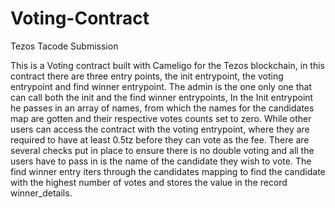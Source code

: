 # Voting-Contract
Tezos Tacode Submission

This is a Voting contract built with Cameligo for the Tezos blockchain, in this contract there are three entry points, the init entrypoint, the voting entrypoint and find winner entrypoint.
The admin is the one only one that can call both the init and the find winner entrypoints, In the Init entrypoint he passes in an array of names, from which the names for the candidates map are gotten and their respective votes counts set to zero.
While other users can access the contract with the voting entrypoint, where they are required to have at least 0.5tz before they can vote as the fee. There are several checks put in place to ensure there is no double voting and all the users have to pass in is the name of the candidate they wish to vote.
The find winner entry iters through the candidates mapping to find the candidate with the highest number of votes and stores the value in the record winner_details.
